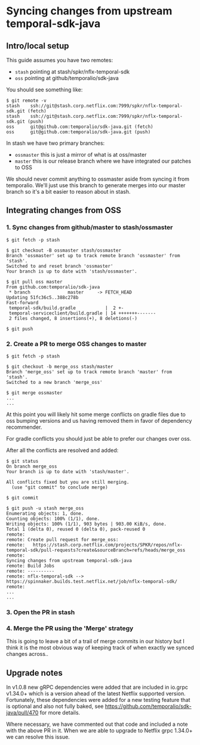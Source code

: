 # Syncing changes from upstream temporal-sdk-java

## Intro/local setup

This guide  assumes you have two remotes:
* `stash` pointing at stash/spkr/nflx-temporal-sdk
* `oss` pointing at github/temporalio/sdk-java

You should see something like:

```
$ git remote -v
stash    ssh://git@stash.corp.netflix.com:7999/spkr/nflx-temporal-sdk.git (fetch)
stash    ssh://git@stash.corp.netflix.com:7999/spkr/nflx-temporal-sdk.git (push)
oss      git@github.com:temporalio/sdk-java.git (fetch)
oss      git@github.com:temporalio/sdk-java.git (push)
```


In stash we have two primary branches:
* `ossmaster` this is just a mirror of what is at oss/master
* `master` this is our release branch where we have integrated our patches to OSS

We should never commit anything to ossmaster aside from syncing it from temporalio.
We'll just use this branch to generate merges into our master branch so it's a bit
easier to reason about in stash.


## Integrating changes from OSS

### 1. Sync changes from github/master to stash/ossmaster

```
$ git fetch -p stash
```

```
$ git checkout -B ossmaster stash/ossmaster
Branch 'ossmaster' set up to track remote branch 'ossmaster' from 'stash'.
Switched to and reset branch 'ossmaster'
Your branch is up to date with 'stash/ossmaster'.
```

```
$ git pull oss master
From github.com:temporalio/sdk-java
 * branch              master     -> FETCH_HEAD
Updating 51fc36c5..388c278b
Fast-forward
 temporal-sdk/build.gradle           |  2 +-
 temporal-serviceclient/build.gradle | 14 +++++++-------
 2 files changed, 8 insertions(+), 8 deletions(-)
```

```
$ git push
```

### 2. Create a PR to merge OSS changes to master

```
$ git fetch -p stash
```

```
$ git checkout -b merge_oss stash/master
Branch 'merge_oss' set up to track remote branch 'master' from 'stash'.
Switched to a new branch 'merge_oss'
```

```
$ git merge ossmaster
...
...
```

At this point you will likely hit some merge conflicts on gradle files
due to oss bumping versions and us having removed them in favor
of dependency recommender.

For gradle conflicts you should just be able to prefer our changes
over oss.

After all the conflicts are resolved and added:

```
$ git status
On branch merge_oss
Your branch is up to date with 'stash/master'.

All conflicts fixed but you are still merging.
  (use "git commit" to conclude merge)
```

```
$ git commit
```

```
$ git push -u stash merge_oss
Enumerating objects: 1, done.
Counting objects: 100% (1/1), done.
Writing objects: 100% (1/1), 903 bytes | 903.00 KiB/s, done.
Total 1 (delta 0), reused 0 (delta 0), pack-reused 0
remote:
remote: Create pull request for merge_oss:
remote:   https://stash.corp.netflix.com/projects/SPKR/repos/nflx-temporal-sdk/pull-requests?create&sourceBranch=refs/heads/merge_oss
remote:
Syncing changes from upstream temporal-sdk-java
remote: Build Jobs
remote: ----------
remote: nflx-temporal-sdk --> https://spinnaker.builds.test.netflix.net/job/nflx-temporal-sdk/
remote:
...
...
```

### 3. Open the PR in stash

### 4. Merge the PR using the 'Merge' strategy
This is going to leave a bit of a trail of merge commits in our history but I think it is the most obvious way of
keeping track of when exactly we synced changes across..

## Upgrade notes

In v1.0.8 new gRPC dependencies were added that are included in io.grpc v1.34.0+ which is a version
ahead of the latest Netflix supported version.  Fortunately, these dependencies were added for a new 
testing feature that is optional and also not fully baked, see 
https://github.com/temporalio/sdk-java/pull/470 for more details.

Where necessary, we have commented out that code and included a note with the above PR in it.  When
we are able to upgrade to Netflix grpc 1.34.0+ we can resolve this issue.
